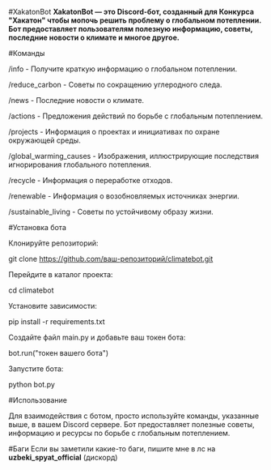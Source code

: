 #XakatonBot
**XakatonBot — это Discord-бот, созданный для Конкурса "Хакатон" чтобы мопочь решить проблему о глобальном потеплении. Бот предоставляет пользователям полезную информацию, советы, последние новости о климате и многое другое.**

#Команды

/info - Получите краткую информацию о глобальном потеплении.

/reduce_carbon - Советы по сокращению углеродного следа.

/news - Последние новости о климате.

/actions - Предложения действий по борьбе с глобальным потеплением.

/projects - Информация о проектах и инициативах по охране окружающей среды.

/global_warming_causes - Изображения, иллюстрирующие последствия игнорирования глобального потепления.

/recycle - Информация о переработке отходов.

/renewable - Информация о возобновляемых источниках энергии.

/sustainable_living - Советы по устойчивому образу жизни.

#Установка бота 

Клонируйте репозиторий:

git clone https://github.com/ваш-репозиторий/climatebot.git

Перейдите в каталог проекта:

cd climatebot

Установите зависимости:

pip install -r requirements.txt

Создайте файл main.py и добавьте ваш токен бота:

bot.run("токен вашего бота") 

Запустите бота:

python bot.py

#Использование

Для взаимодействия с ботом, просто используйте команды, указанные выше, в вашем Discord сервере. 
Бот предоставляет полезные советы, информацию и ресурсы по борьбе с глобальным потеплением.


#Баги 
Если вы заметили какие-то баги, пишите мне в лс на **uzbeki_spyat_official** (дискорд)
